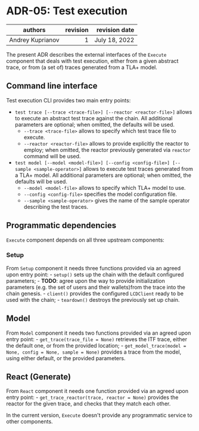 # ADR-05: Test execution

| authors          | revision | revision date  |
| ---------------- | --------:| --------------:|
| Andrey Kuprianov |        1 | July 18, 2022  |

The present ADR describes the external interfaces of the `Execute` component that deals with test execution, either from a given abstract trace, or from (a set of) traces generated from a TLA+ model.


## Command line interface

Test execution CLI provides two main entry points:

- `test trace [--trace <trace-file>] [--reactor <reactor-file>]` allows to execute an abstract test trace against the chain. All additional parameters are optional; when omitted, the defaults will be used.
  - `--trace <trace-file>` allows to specify which test trace file to execute. 
  - `--reactor <reactor-file>` allows to provide explicitly the reactor to employ; when omitted, the reactor previously generated via `reactor` command will be used.
- `test model [--model <model-file>] [--config <config-file>] [--sample <sample-operator>]` allows to execute test traces generated from a TLA+ model. All additional parameters are optional; when omitted, the defaults will be used.
  - `--model <model-file>` allows to specify which TLA+ model to use.
  - `--config <config-file>` specifies the model configuration file.
  - `--sample <sample-operator>` gives the name of the sample operator describing the test traces.

## Programmatic dependencies

`Execute` component depends on all three upstream components:

### Setup

From `Setup` component it needs three functions provided via an agreed upon entry point:
    - `setup()` sets up the chain with the default configured parameters;
      - **TODO**: agree upon the way to provide initialization parameters (e.g. the set of users and their wallets)from the trace into the chain genesis.
    - `client()` provides the configured `LCDClient` ready to be used with the chain;
    - `teardown()` destroys the previously set up chain.

## Model

From `Model` component it needs two functions provided via an agreed upon entry point:
    - `get_trace(trace_file = None)` retrieves the ITF trace, either the default one, or from the provided location;
    - `get_model_trace(model = None, config = None, sample = None)` provides a trace from the model, using either default, or the provided parameters.

## React (Generate)

From `React` component it needs one function provided via an agreed upon entry point:
    - `get_trace_reactor(trace, reactor = None)` provides the reactor for the given trace, and checks that they match each other.

In the current version, `Execute` doesn't provide any programmatic service to other components.